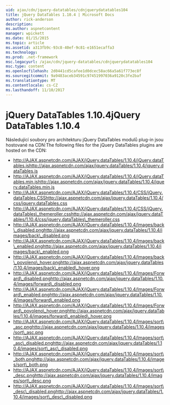 ```yaml
---
uid: ajax/cdn/jquery-datatables/cdnjquerydatatables104
title: jQuery DataTables 1.10.4 | Microsoft Docs
author: rick-anderson
description: 
ms.author: aspnetcontent
manager: wpickett
ms.date: 01/15/2015
ms.topic: article
ms.assetid: a313fb9c-93c8-40ef-9c81-e1651ecaffa3
ms.technology: 
ms.prod: .net-framework
msc.legacyurl: /ajax/cdn/jquery-datatables/cdnjquerydatatables104
msc.type: content
ms.openlocfilehash: 2d0441cd5cafee1d0dcec58ac66a5a61f773ec8f
ms.sourcegitcommit: 9a9483aceb34591c97451997036a9120c3fe2baf
ms.translationtype: MT
ms.contentlocale: cs-CZ
ms.lasthandoff: 11/10/2017
---
```

<a name="jquery-datatables-1104"></a><span data-ttu-id="93785-102">jQuery DataTables 1.10.4</span><span class="sxs-lookup"><span data-stu-id="93785-102">jQuery DataTables 1.10.4</span></span>
====================
<span data-ttu-id="93785-103">Následující soubory pro architekturu jQuery DataTables modulů plug-in jsou hostované na CDN:</span><span class="sxs-lookup"><span data-stu-id="93785-103">The following files for the jQuery DataTables plugins are hosted on the CDN:</span></span>

- <span data-ttu-id="93785-104">http://AJAX.aspnetcdn.com/AJAX/jQuery.dataTables/1.10.4/jQuery.dataTables.js</span><span class="sxs-lookup"><span data-stu-id="93785-104">http://ajax.aspnetcdn.com/ajax/jquery.dataTables/1.10.4/jquery.dataTables.js</span></span>
- <span data-ttu-id="93785-105">http://AJAX.aspnetcdn.com/AJAX/jQuery.dataTables/1.10.4/jQuery.dataTables.min.js</span><span class="sxs-lookup"><span data-stu-id="93785-105">http://ajax.aspnetcdn.com/ajax/jquery.dataTables/1.10.4/jquery.dataTables.min.js</span></span>
- <span data-ttu-id="93785-106">http://AJAX.aspnetcdn.com/AJAX/jQuery.dataTables/1.10.4/CSS/jQuery.dataTables.CSS</span><span class="sxs-lookup"><span data-stu-id="93785-106">http://ajax.aspnetcdn.com/ajax/jquery.dataTables/1.10.4/css/jquery.dataTables.css</span></span>
- <span data-ttu-id="93785-107">http://AJAX.aspnetcdn.com/AJAX/jQuery.dataTables/1.10.4/CSS/jQuery.dataTables\_themeroller.css</span><span class="sxs-lookup"><span data-stu-id="93785-107">http://ajax.aspnetcdn.com/ajax/jquery.dataTables/1.10.4/css/jquery.dataTables\_themeroller.css</span></span>
- <span data-ttu-id="93785-108">http://AJAX.aspnetcdn.com/AJAX/jQuery.dataTables/1.10.4/Images/back\_disabled.png</span><span class="sxs-lookup"><span data-stu-id="93785-108">http://ajax.aspnetcdn.com/ajax/jquery.dataTables/1.10.4/images/back\_disabled.png</span></span>
- <span data-ttu-id="93785-109">http://AJAX.aspnetcdn.com/AJAX/jQuery.dataTables/1.10.4/Images/back\_enabled.png</span><span class="sxs-lookup"><span data-stu-id="93785-109">http://ajax.aspnetcdn.com/ajax/jquery.dataTables/1.10.4/images/back\_enabled.png</span></span>
- <span data-ttu-id="93785-110">http://AJAX.aspnetcdn.com/AJAX/jQuery.dataTables/1.10.4/Images/back\_povoleno\_hover.png</span><span class="sxs-lookup"><span data-stu-id="93785-110">http://ajax.aspnetcdn.com/ajax/jquery.dataTables/1.10.4/images/back\_enabled\_hover.png</span></span>
- <span data-ttu-id="93785-111">http://AJAX.aspnetcdn.com/AJAX/jQuery.dataTables/1.10.4/Images/Forward\_disabled.png</span><span class="sxs-lookup"><span data-stu-id="93785-111">http://ajax.aspnetcdn.com/ajax/jquery.dataTables/1.10.4/images/forward\_disabled.png</span></span>
- <span data-ttu-id="93785-112">http://AJAX.aspnetcdn.com/AJAX/jQuery.dataTables/1.10.4/Images/Forward\_enabled.png</span><span class="sxs-lookup"><span data-stu-id="93785-112">http://ajax.aspnetcdn.com/ajax/jquery.dataTables/1.10.4/images/forward\_enabled.png</span></span>
- <span data-ttu-id="93785-113">http://AJAX.aspnetcdn.com/AJAX/jQuery.dataTables/1.10.4/Images/Forward\_povoleno\_hover.png</span><span class="sxs-lookup"><span data-stu-id="93785-113">http://ajax.aspnetcdn.com/ajax/jquery.dataTables/1.10.4/images/forward\_enabled\_hover.png</span></span>
- <span data-ttu-id="93785-114">http://AJAX.aspnetcdn.com/AJAX/jQuery.dataTables/1.10.4/Images/sort\_asc.png</span><span class="sxs-lookup"><span data-stu-id="93785-114">http://ajax.aspnetcdn.com/ajax/jquery.dataTables/1.10.4/images/sort\_asc.png</span></span>
- <span data-ttu-id="93785-115">http://AJAX.aspnetcdn.com/AJAX/jQuery.dataTables/1.10.4/Images/sort\_asc\_disabled.png</span><span class="sxs-lookup"><span data-stu-id="93785-115">http://ajax.aspnetcdn.com/ajax/jquery.dataTables/1.10.4/images/sort\_asc\_disabled.png</span></span>
- <span data-ttu-id="93785-116">http://AJAX.aspnetcdn.com/AJAX/jQuery.dataTables/1.10.4/Images/sort\_both.png</span><span class="sxs-lookup"><span data-stu-id="93785-116">http://ajax.aspnetcdn.com/ajax/jquery.dataTables/1.10.4/images/sort\_both.png</span></span>
- <span data-ttu-id="93785-117">http://AJAX.aspnetcdn.com/AJAX/jQuery.dataTables/1.10.4/Images/sort\_desc.png</span><span class="sxs-lookup"><span data-stu-id="93785-117">http://ajax.aspnetcdn.com/ajax/jquery.dataTables/1.10.4/images/sort\_desc.png</span></span>
- <span data-ttu-id="93785-118">http://AJAX.aspnetcdn.com/AJAX/jQuery.dataTables/1.10.4/Images/sort\_desc\_disabled.png</span><span class="sxs-lookup"><span data-stu-id="93785-118">http://ajax.aspnetcdn.com/ajax/jquery.dataTables/1.10.4/images/sort\_desc\_disabled.png</span></span>
